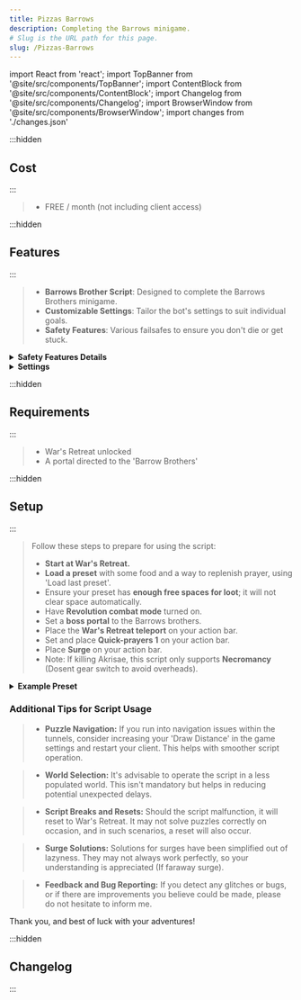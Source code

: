 ```yaml
---
title: Pizzas Barrows
description: Completing the Barrows minigame.
# Slug is the URL path for this page.
slug: /Pizzas-Barrows
---
```


import React from 'react';
import TopBanner from '@site/src/components/TopBanner';
import ContentBlock from '@site/src/components/ContentBlock';
import Changelog from '@site/src/components/Changelog';
import BrowserWindow from '@site/src/components/BrowserWindow';
import changes from './changes.json'

<TopBanner title="Pizzas Barrows " version="v1.3" author="Pizza" skill="Necromancy">
</TopBanner>

:::hidden

## Cost

:::

<ContentBlock title="Cost">

> - FREE / month (not including client access)

</ContentBlock>

:::hidden

## Features

:::

<ContentBlock title="Features">

> - **Barrows Brother Script**: Designed to complete the Barrows Brothers minigame.
> - **Customizable Settings**: Tailor the bot's settings to suit individual goals.
> - **Safety Features**: Various failsafes to ensure you don't die or get stuck.

<details>
<summary><strong>Safety Features Details</strong></summary>

- Teleport to Wars and logout if any of these conditions become true:
  - Checks Sign of life cooldown.
  - If health falls below 2k.
  - If you run out of Divine Charges.
  - If your run energy runs to 0%.
  - If your preset is missing items.
  - If you have perished.

</details>
<details>
<summary><strong>Settings</strong></summary>

![Settings](BarrowBrothersSettings.png)

</details>

</ContentBlock>

:::hidden

## Requirements

:::
<ContentBlock title="Requirements">

> - War's Retreat unlocked
> - A portal directed to the 'Barrow Brothers'

</ContentBlock>

:::hidden

## Setup

:::
<ContentBlock title="Setup">

> Follow these steps to prepare for using the script:
>
> - **Start at War's Retreat.**
> - **Load a preset** with some food and a way to replenish prayer, using 'Load last preset'.
> - Ensure your preset has **enough free spaces for loot**; it will not clear space automatically.
> - Have **Revolution combat mode** turned on.
> - Set a **boss portal** to the Barrows brothers.
> - Place the **War's Retreat teleport** on your action bar.
> - Set and place **Quick-prayers 1** on your action bar.
> - Place **Surge** on your action bar.
> - Note: If killing Akrisae, this script only supports **Necromancy** (Dosent gear switch to avoid overheads).

<details>
<summary><strong>Example Preset</strong></summary>

![Preset](BarrowsExamplePreset.png)

</details>

### Additional Tips for Script Usage

> - **Puzzle Navigation:** If you run into navigation issues within the tunnels, consider increasing your 'Draw Distance' in the game settings and restart your client. This helps with smoother script operation.

> - **World Selection:** It's advisable to operate the script in a less populated world. This isn't mandatory but helps in reducing potential unexpected delays.

> - **Script Breaks and Resets:** Should the script malfunction, it will reset to War's Retreat. It may not solve puzzles correctly on occasion, and in such scenarios, a reset will also occur.

> - **Surge Solutions:** Solutions for surges have been simplified out of lazyness. They may not always work perfectly, so your understanding is appreciated (If faraway surge).

> - **Feedback and Bug Reporting:** If you detect any glitches or bugs, or if there are improvements you believe could be made, please do not hesitate to inform me.

Thank you, and best of luck with your adventures!

</ContentBlock>

:::hidden

## Changelog

:::

<Changelog changes={changes}>

</Changelog>
